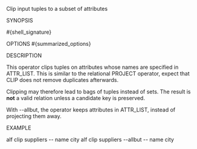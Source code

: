 
Clip input tuples to a subset of attributes

SYNOPSIS

  #{shell_signature}

OPTIONS
#{summarized_options}

DESCRIPTION

This operator clips tuples on attributes whose names are specified in 
ATTR_LIST. This is similar to the relational PROJECT operator, expect
that CLIP does not remove duplicates afterwards.

Clipping may therefore lead to bags of tuples instead of sets. The result
is **not** a valid relation unless a candidate key is preserved.

With --allbut, the operator keeps attributes in ATTR_LIST, instead of 
projecting them away. 

EXAMPLE

  alf clip suppliers -- name city
  alf clip suppliers --allbut -- name city

